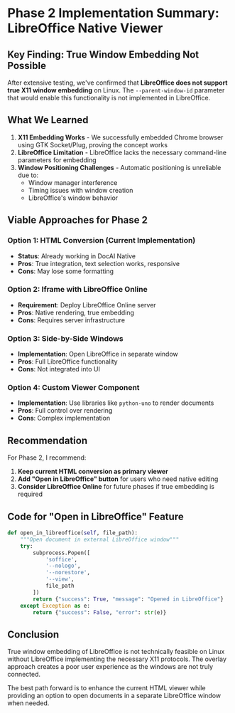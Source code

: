 # Phase 2 Implementation Summary: LibreOffice Native Viewer

## Key Finding: True Window Embedding Not Possible

After extensive testing, we've confirmed that **LibreOffice does not support true X11 window embedding** on Linux. The `--parent-window-id` parameter that would enable this functionality is not implemented in LibreOffice.

## What We Learned

1. **X11 Embedding Works** - We successfully embedded Chrome browser using GTK Socket/Plug, proving the concept works
2. **LibreOffice Limitation** - LibreOffice lacks the necessary command-line parameters for embedding
3. **Window Positioning Challenges** - Automatic positioning is unreliable due to:
   - Window manager interference
   - Timing issues with window creation
   - LibreOffice's window behavior

## Viable Approaches for Phase 2

### Option 1: HTML Conversion (Current Implementation)
- **Status**: Already working in DocAI Native
- **Pros**: True integration, text selection works, responsive
- **Cons**: May lose some formatting

### Option 2: Iframe with LibreOffice Online
- **Requirement**: Deploy LibreOffice Online server
- **Pros**: Native rendering, true embedding
- **Cons**: Requires server infrastructure

### Option 3: Side-by-Side Windows
- **Implementation**: Open LibreOffice in separate window
- **Pros**: Full LibreOffice functionality
- **Cons**: Not integrated into UI

### Option 4: Custom Viewer Component
- **Implementation**: Use libraries like `python-uno` to render documents
- **Pros**: Full control over rendering
- **Cons**: Complex implementation

## Recommendation

For Phase 2, I recommend:

1. **Keep current HTML conversion as primary viewer**
2. **Add "Open in LibreOffice" button** for users who need native editing
3. **Consider LibreOffice Online** for future phases if true embedding is required

## Code for "Open in LibreOffice" Feature

```python
def open_in_libreoffice(self, file_path):
    """Open document in external LibreOffice window"""
    try:
        subprocess.Popen([
            'soffice',
            '--nologo',
            '--norestore',
            '--view',
            file_path
        ])
        return {"success": True, "message": "Opened in LibreOffice"}
    except Exception as e:
        return {"success": False, "error": str(e)}
```

## Conclusion

True window embedding of LibreOffice is not technically feasible on Linux without LibreOffice implementing the necessary X11 protocols. The overlay approach creates a poor user experience as the windows are not truly connected.

The best path forward is to enhance the current HTML viewer while providing an option to open documents in a separate LibreOffice window when needed.